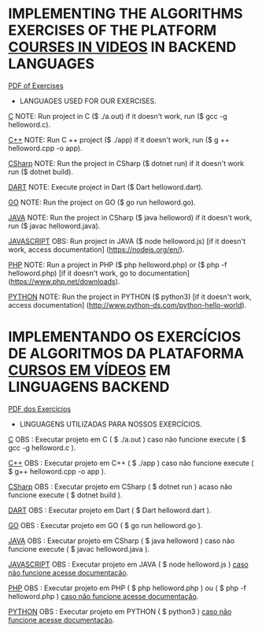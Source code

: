 # IMPLEMENTING THE ALGORITHMS EXERCISES OF THE PLATFORM [COURSES IN VIDEOS](https://www.cursoemvideo.com/course/curso-de-algoritmo/) IN BACKEND LANGUAGES
[PDF of Exercises](https://www.cursoemvideo.com/wp-content/uploads/2019/08/exercicios-algoritmos.pdf)

* LANGUAGES USED FOR OUR EXERCISES.

[C]()
    NOTE: Run project in C ($ ./a.out) if it doesn't work, run ($ gcc -g helloword.c).

[C++]()
    NOTE: Run C ++ project ($ ./app) if it doesn't work, run ($ g ++ helloword.cpp -o app).

[CSharp]()
    NOTE: Run the project in CSharp ($ dotnet run) if it doesn't work run ($ dotnet build).

[DART]()
    NOTE: Execute project in Dart ($ Dart helloword.dart).

[GO]()
    NOTE: Run the project on GO ($ go run helloword.go).

[JAVA]()
    NOTE: Run the project in CSharp ($ java helloword) if it doesn't work, run ($ javac helloword.java).

[JAVASCRIPT]()
    OBS: Run project in JAVA ($ node helloword.js) [if it doesn't work, access documentation] (https://nodejs.org/en/).

[PHP]()
    NOTE: Run a project in PHP ($ php helloword.php) or ($ php -f helloword.php) [if it doesn't work, go to documentation] (https://www.php.net/downloads).

[PYTHON]()
    NOTE: Run the project in PYTHON ($ python3) [if it doesn't work, access documentation] (http://www.python-ds.com/python-hello-world).

# IMPLEMENTANDO OS EXERCÍCIOS DE ALGORITMOS DA PLATAFORMA [CURSOS EM VÍDEOS](https://www.cursoemvideo.com/course/curso-de-algoritmo/) EM LINGUAGENS BACKEND
[PDF dos Exercícios](https://www.cursoemvideo.com/wp-content/uploads/2019/08/exercicios-algoritmos.pdf)

* LINGUAGENS UTILIZADAS PARA NOSSOS EXERCÍCIOS.

[C]()
    OBS : Executar projeto em C ( $ ./a.out ) caso não funcione execute ( $ gcc -g helloword.c ).

[C++]()
    OBS : Executar projeto em C++ ( $ ./app ) caso não funcione execute ( $ g++ helloword.cpp -o app ).

[CSharp]()
    OBS : Executar projeto em CSharp ( $ dotnet run ) acaso não funcione execute ( $ dotnet build ).

[DART]()
    OBS : Executar projeto em Dart ( $ Dart helloword.dart ).

[GO]()
    OBS : Executar projeto em GO ( $ go run helloword.go ).

[JAVA]()
    OBS : Executar projeto em CSharp ( $ java helloword ) caso não funcione execute ( $ javac helloword.java ).

[JAVASCRIPT]()
    OBS : Executar projeto em JAVA ( $ node helloword.js ) [caso não funcione acesse documentação](https://nodejs.org/en/).

[PHP]()
    OBS : Executar projeto em PHP ( $ php helloword.php ) ou ( $ php  -f helloword.php ) [caso não funcione acesse documentação](https://www.php.net/downloads).

[PYTHON]()
    OBS : Executar projeto em PYTHON ( $ python3 ) [caso não funcione acesse documentação](http://www.python-ds.com/python-hello-world).